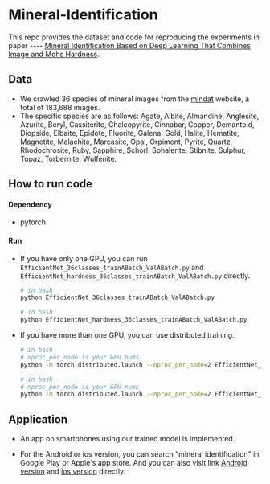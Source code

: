 # Mineral-Identification

This repo provides the dataset and code for reproducing the experiments in paper ---- [Mineral Identification Based on Deep Learning That Combines Image and Mohs Hardness](https://www.mdpi.com/2075-163X/11/5/506/htm).



## Data

* We crawled 36 species of mineral images from the [mindat](https://www.mindat.org) website, a total of 183,688 images. 
* The specific species are as follows: Agate, Albite, Almandine, Anglesite, Azurite, Beryl, Cassiterite, Chalcopyrite, Cinnabar, Copper, Demantoid, Diopside, Elbaite, Epidote, Fluorite, Galena, Gold, Halite, Hematite, Magnetite, Malachite, Marcasite, Opal, Orpiment, Pyrite, Quartz, Rhodochrosite, Ruby, Sapphire, Schorl, Sphalerite, Stibnite, Sulphur, Topaz, Torbernite, Wulfenite.



## How to run code

#### Dependency

* pytorch

#### Run

* If you have only one GPU, you can run `EfficientNet_36classes_trainABatch_ValABatch.py` and `EfficientNet_hardness_36classes_trainABatch_ValABatch.py` directly.

  ```bash
  # in bash
  python EfficientNet_36classes_trainABatch_ValABatch.py
  ```

  ```bash
  # in bash
  python EfficientNet_hardness_36classes_trainABatch_ValABatch.py
  ```

* If you have more than one GPU, you can use distributed training.

  ```bash
  # in bash
  # nproc_per_node is your GPU nums
  python -m torch.distributed.launch --nproc_per_node=2 EfficientNet_36classes_trainABatch_ValABatch.py
  ```

  ```bash
  # in bash
  # nproc_per_node is your GPU nums
  python -m torch.distributed.launch --nproc_per_node=2 EfficientNet_hardness_36classes_trainABatch_ValABatch.py
  ```

  

## Application

* An app on smartphones using our trained model is implemented.

* For the Android or ios version, you can search "mineral identification" in Google Play or Apple's app store. And you can also visit link [Android version](https://play.google.com/store/apps/details?id=com.kate.study3) and [ios version](https://apps.apple.com/cn/app/mineral-identification/id1537377326) directly.
